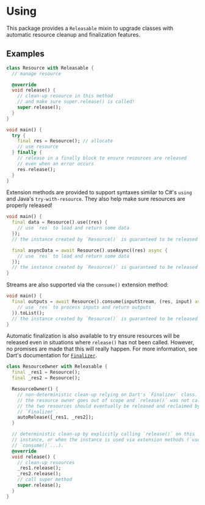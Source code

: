 # Using

This package provides a `Releasable` mixin to upgrade classes with automatic
resource cleanup and finalization features.

## Examples

```dart
class Resource with Releasable {
  // manage resource

  @override
  void release() {
    // clean-up resource in this method
    // and make sure super.release() is called!
    super.release();
  }
}

void main() {
  try {
    final res = Resource(); // allocate
    // use resource
  } finally {
    // release in a finally block to ensure resources are released
    // even when an error occurs
    res.release();
  }
}
```

Extension methods are provided to support syntaxes similar to C#'s `using`
and Java's `try-with-resource`. They also help make sure resources are
properly released!

```dart
void main() {
  final data = Resource().use((res) {
    // use `res` to load and return some data
  });
  // the instance created by `Resource()` is guaranteed to be released

  final asyncData = await Resource().useAsync((res) async {
    // use `res` to load and return some data
  });
  // the instance created by `Resource()` is guaranteed to be released
}
```

Streams are also supported via the `consume()` extension method:

```dart
void main() {
  final outputs = await Resource().consume(inputStream, (res, input) async {
    // use `res` to process inputs and return outputs
  }).toList();
  // the instance created by `Resource()` is guaranteed to be released
}
```

Automatic finalization is also available to try ensure resources will be released
even in situations where `release()` has not been called. However, no promises are
made that this will really happen. For more information, see Dart's documentation
for [`Finalizer`](https://api.flutter.dev/flutter/dart-core/Finalizer-class.html).

```dart
class ResourceOwner with Releasable {
  final _res1 = Resource();
  final _res2 = Resource();

  ResourceOwner() {
    // non-deterministic clean-up relying on Dart's `Finalizer` class. If
    // the resource owner goes out of scope and `release()` was not called,
    // the two resources should eventually be released and reclaimed by a
    // `Finalizer`.
    autoRelease([_res1, _res2]);
  }

  // deterministic clean-up by explicitly calling `release()` on this
  // instance, or when the instance is used via extension methods (`use()`,
  // `consume()`...).
  @override
  void release() {
    // clean-up resources
    _res1.release();
    _res2.release();
    // call super method
    super.release();
  }
}
```
